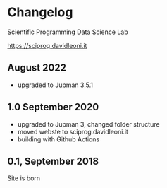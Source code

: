 
# Changelog

Scientific Programming Data Science Lab 

https://sciprog.davidleoni.it


## August 2022

- upgraded to Jupman 3.5.1

## 1.0 September 2020

- upgraded to Jupman 3, changed folder structure
- moved webste to sciprog.davidleoni.it
- building with Github Actions


## 0.1, September 2018

Site is born